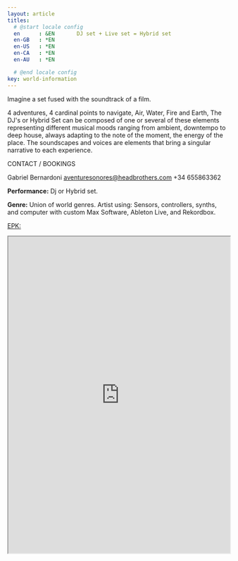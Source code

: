 ```yaml
---
layout: article
titles:
  # @start locale config
  en      : &EN       DJ set + Live set = Hybrid set 
  en-GB   : *EN
  en-US   : *EN
  en-CA   : *EN
  en-AU   : *EN

  # @end locale config
key: world-information
---
```


Imagine a set fused with the soundtrack of a film.  

4 adventures, 4 cardinal points to navigate, Air, Water, Fire and Earth, 
The DJ's or Hybrid Set can be composed of one or several of these elements representing different musical moods ranging from ambient, downtempo to deep house, always adapting to the note of the moment, the energy of the place. The soundscapes and voices are elements that bring a singular narrative to each experience. 

CONTACT / BOOKINGS

Gabriel Bernardoni
<aventuresonores@headbrothers.com>
+34 655863362

  **Performance:** Dj or  Hybrid set. 
  
  **Genre:** Union of world genres.
  Artist using: Sensors, controllers, synths, and computer with custom Max Software, Ableton Live, and Rekordbox.

<a href="https://drive.google.com/file/d/1XWfNCR8_is6SOeWxxoN1SO6SQl1-gTIk/view" rel="EPK" target="_blank">EPK:</a>

<iframe src="https://drive.google.com/file/d/1XWfNCR8_is6SOeWxxoN1SO6SQl1-gTIk/preview" width="100%" height="720" allow="autoplay"></iframe>

